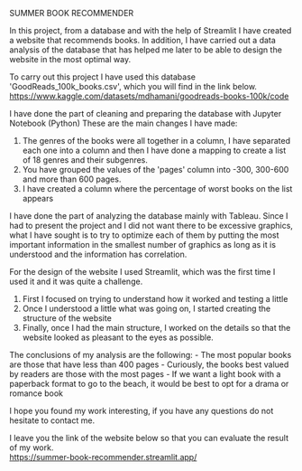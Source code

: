 SUMMER BOOK RECOMMENDER

In this project, from a database and with the help of Streamlit I have created a website that recommends books. 
In addition, I have carried out a data analysis of the database that has helped me later to be able to design the website in the most optimal way.

To carry out this project I have used this database 'GoodReads_100k_books.csv', which you will find in the link below.
https://www.kaggle.com/datasets/mdhamani/goodreads-books-100k/code

I have done the part of cleaning and preparing the database with Jupyter Notebook (Python)
These are the main changes I have made:
1) The genres of the books were all together in a column, I have separated each one into a column and then I have done a mapping to create a list of 18 genres and their subgenres.
2) You have grouped the values of the 'pages' column into -300, 300-600 and more than 600 pages.
3) I have created a column where the percentage of worst books on the list appears

I have done the part of analyzing the database mainly with Tableau.
Since I had to present the project and I did not want there to be excessive graphics, what I have sought is to try to optimize each of them by putting the most important information in the smallest number of graphics as long as it is understood and the information has correlation.

For the design of the website I used Streamlit, which was the first time I used it and it was quite a challenge.
1) First I focused on trying to understand how it worked and testing a little
2) Once I understood a little what was going on, I started creating the structure of the website
3) Finally, once I had the main structure, I worked on the details so that the website looked as pleasant to the eyes as possible.


The conclusions of my analysis are the following:
    - The most popular books are those that have less than 400 pages
    - Curiously, the books best valued by readers are those with the most pages
    - If we want a light book with a paperback format to go to the beach, it would be best to opt for a drama or romance book

I hope you found my work interesting, if you have any questions do not hesitate to contact me.

I leave you the link of the website below so that you can evaluate the result of my work.                                             
https://summer-book-recommender.streamlit.app/
